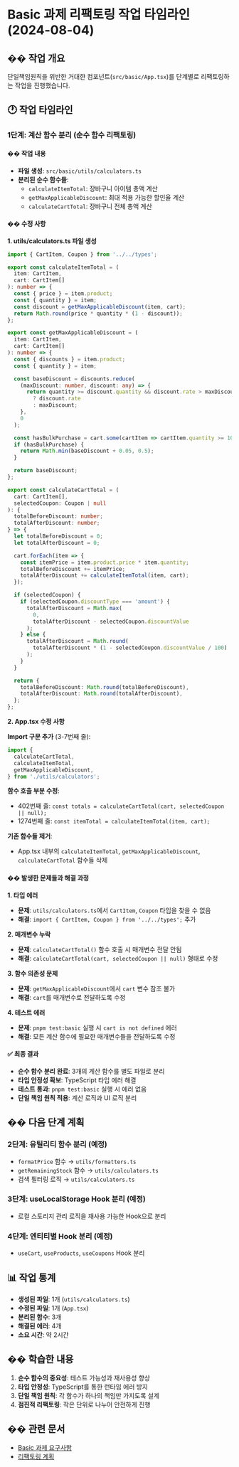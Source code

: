 # Basic 과제 리팩토링 작업 타임라인 (2024-08-04)

## �� 작업 개요

단일책임원칙을 위반한 거대한 컴포넌트(`src/basic/App.tsx`)를 단계별로 리팩토링하는 작업을 진행했습니다.

## 🕐 작업 타임라인

### 1단계: 계산 함수 분리 (순수 함수 리팩토링)

#### �� 작업 내용

- **파일 생성**: `src/basic/utils/calculators.ts`
- **분리된 순수 함수들**:
  - `calculateItemTotal`: 장바구니 아이템 총액 계산
  - `getMaxApplicableDiscount`: 최대 적용 가능한 할인율 계산
  - `calculateCartTotal`: 장바구니 전체 총액 계산

#### �� 수정 사항

**1. utils/calculators.ts 파일 생성**

```typescript
import { CartItem, Coupon } from '../../types';

export const calculateItemTotal = (
  item: CartItem,
  cart: CartItem[]
): number => {
  const { price } = item.product;
  const { quantity } = item;
  const discount = getMaxApplicableDiscount(item, cart);
  return Math.round(price * quantity * (1 - discount));
};

export const getMaxApplicableDiscount = (
  item: CartItem,
  cart: CartItem[]
): number => {
  const { discounts } = item.product;
  const { quantity } = item;

  const baseDiscount = discounts.reduce(
    (maxDiscount: number, discount: any) => {
      return quantity >= discount.quantity && discount.rate > maxDiscount
        ? discount.rate
        : maxDiscount;
    },
    0
  );

  const hasBulkPurchase = cart.some(cartItem => cartItem.quantity >= 10);
  if (hasBulkPurchase) {
    return Math.min(baseDiscount + 0.05, 0.5);
  }

  return baseDiscount;
};

export const calculateCartTotal = (
  cart: CartItem[],
  selectedCoupon: Coupon | null
): {
  totalBeforeDiscount: number;
  totalAfterDiscount: number;
} => {
  let totalBeforeDiscount = 0;
  let totalAfterDiscount = 0;

  cart.forEach(item => {
    const itemPrice = item.product.price * item.quantity;
    totalBeforeDiscount += itemPrice;
    totalAfterDiscount += calculateItemTotal(item, cart);
  });

  if (selectedCoupon) {
    if (selectedCoupon.discountType === 'amount') {
      totalAfterDiscount = Math.max(
        0,
        totalAfterDiscount - selectedCoupon.discountValue
      );
    } else {
      totalAfterDiscount = Math.round(
        totalAfterDiscount * (1 - selectedCoupon.discountValue / 100)
      );
    }
  }

  return {
    totalBeforeDiscount: Math.round(totalBeforeDiscount),
    totalAfterDiscount: Math.round(totalAfterDiscount),
  };
};
```

**2. App.tsx 수정 사항**

**Import 구문 추가** (3-7번째 줄):

```typescript
import {
  calculateCartTotal,
  calculateItemTotal,
  getMaxApplicableDiscount,
} from './utils/calculators';
```

**함수 호출 부분 수정**:

- 402번째 줄: `const totals = calculateCartTotal(cart, selectedCoupon || null);`
- 1274번째 줄: `const itemTotal = calculateItemTotal(item, cart);`

**기존 함수들 제거**:

- App.tsx 내부의 `calculateItemTotal`, `getMaxApplicableDiscount`, `calculateCartTotal` 함수들 삭제

#### �� 발생한 문제들과 해결 과정

**1. 타입 에러**

- **문제**: `utils/calculators.ts`에서 `CartItem`, `Coupon` 타입을 찾을 수 없음
- **해결**: `import { CartItem, Coupon } from '../../types';` 추가

**2. 매개변수 누락**

- **문제**: `calculateCartTotal()` 함수 호출 시 매개변수 전달 안됨
- **해결**: `calculateCartTotal(cart, selectedCoupon || null)` 형태로 수정

**3. 함수 의존성 문제**

- **문제**: `getMaxApplicableDiscount`에서 `cart` 변수 참조 불가
- **해결**: `cart`를 매개변수로 전달하도록 수정

**4. 테스트 에러**

- **문제**: `pnpm test:basic` 실행 시 `cart is not defined` 에러
- **해결**: 모든 계산 함수에 필요한 매개변수들을 전달하도록 수정

#### ✅ 최종 결과

- **순수 함수 분리 완료**: 3개의 계산 함수를 별도 파일로 분리
- **타입 안정성 확보**: TypeScript 타입 에러 해결
- **테스트 통과**: `pnpm test:basic` 실행 시 에러 없음
- **단일 책임 원칙 적용**: 계산 로직과 UI 로직 분리

## �� 다음 단계 계획

### 2단계: 유틸리티 함수 분리 (예정)

- `formatPrice` 함수 → `utils/formatters.ts`
- `getRemainingStock` 함수 → `utils/calculators.ts`
- 검색 필터링 로직 → `utils/calculators.ts`

### 3단계: useLocalStorage Hook 분리 (예정)

- 로컬 스토리지 관리 로직을 재사용 가능한 Hook으로 분리

### 4단계: 엔티티별 Hook 분리 (예정)

- `useCart`, `useProducts`, `useCoupons` Hook 분리

## 📊 작업 통계

- **생성된 파일**: 1개 (`utils/calculators.ts`)
- **수정된 파일**: 1개 (`App.tsx`)
- **분리된 함수**: 3개
- **해결된 에러**: 4개
- **소요 시간**: 약 2시간

## �� 학습한 내용

1. **순수 함수의 중요성**: 테스트 가능성과 재사용성 향상
2. **타입 안정성**: TypeScript를 통한 런타임 에러 방지
3. **단일 책임 원칙**: 각 함수가 하나의 책임만 가지도록 설계
4. **점진적 리팩토링**: 작은 단위로 나누어 안전하게 진행

## �� 관련 문서

- [Basic 과제 요구사항](../pr/basic-requirements.md)
- [리팩토링 계획](../work-plan.md)
